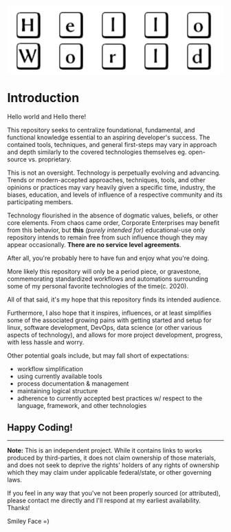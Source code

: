 <p>
  <img width="700" align="center" src="_img/banner.png"/>
  <!-- alternatively consider doing
    # [![title](img/banner.png)](http://personalsite.example.com)
  -->
</p>

<!--
# Sections

<ul>
  <li>Mission Statement</li>
  <li></li>
  <li></li>
  <li></li>
  <li></li>
  <li></li>
  <li></li>
</ul>
-->


# Introduction

Hello world and Hello there!

This repository seeks to centralize foundational, fundamental, and functional knowledge essential to an aspiring developer's success. The contained tools, techniques, and general first-steps may vary in approach and depth similarly to the covered technologies themselves eg. open-source vs. proprietary.

This is not an oversight. Technology is perpetually evolving and advancing. Trends or modern-accepted approaches, techniques, tools, and other opinions or practices may vary heavily given a specific time, industry, the biases, education, and levels of influence of a respective community and its participating members.

Technology flourished in the absence of dogmatic values, beliefs, or other core elements. From chaos came order, Corporate Enterprises may benefit from this behavior, but __this__ _(purely intended for)_ educational-use only repository intends to remain free from such influence though they may appear occasionally. __There are no service level agreements__.

After all, you're probably here to have fun and enjoy what you're doing.

More likely this repository will only be a period piece, or gravestone, commemorating standardized workflows and automations surrounding some of my personal favorite technologies of the time(c. 2020).

All of that said, it's my hope that this repository finds its intended audience.

Furthermore, I also hope that it inspires, influences, or at least simplifies some of the associated growing pains with getting started and setup for linux, software development, DevOps, data science (or other various aspects of technology), and allows for more project development, progress, with less hassle and worry.

Other potential goals include, but may fall short of expectations:
- workflow simplification
- using currently available tools
- process documentation & management
- maintaining logical structure
- adherence to currently accepted best practices w/ respect to the language, framework, and other technologies

## __Happy Coding!__


---

**Note:** This is an independent project. While it contains links to works produced by third-parties, it does not claim ownership of those materials, and does not seek to deprive the rights' holders of any rights of ownership which they may claim under applicable federal/state, or other governing laws.

If you feel in any way that you've not been properly sourced (or attributed), please contact me directly and I'll respond at my earliest availability. Thanks!

Smiley Face =)
